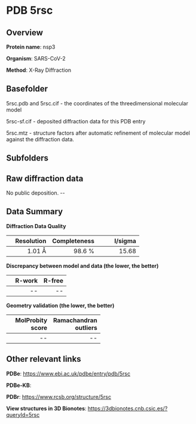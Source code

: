 # PDB 5rsc

## Overview

**Protein name**: nsp3

**Organism**: SARS-CoV-2

**Method**: X-Ray Diffraction



## Basefolder

5rsc.pdb and 5rsc.cif - the coordinates of the threedimensional molecular model

5rsc-sf.cif - deposited diffraction data for this PDB entry

5rsc.mtz - structure factors after automatic refinement of molecular model against the diffraction data.

## Subfolders









## Raw diffraction data

No public deposition. --<br> 

## Data Summary
**Diffraction Data Quality**

|   | Resolution | Completeness| I/sigma |
|---|-------------:|----------------:|--------------:|
|   |1.01 Å|98.6  %|<img width=50/>15.68|

**Discrepancy between model and data (the lower, the better)**

|   | **R-work**| **R-free**   
|---|-------------:|----------------:|           
||--|--|

**Geometry validation (the lower, the better)**

|   |**MolProbity<br>score**| **Ramachandran<br>outliers** 
|---|-------------:|----------------:|
||--|--|

 

 



## Other relevant links 
**PDBe**:  https://www.ebi.ac.uk/pdbe/entry/pdb/5rsc

**PDBe-KB**:  
 
**PDBr**: https://www.rcsb.org/structure/5rsc 

**View structures in 3D Bionotes**: https://3dbionotes.cnb.csic.es/?queryId=5rsc


